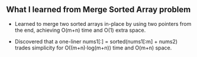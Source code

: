 ## What I learned from Merge Sorted Array problem

- Learned to merge two sorted arrays in-place by using two pointers from the end, achieving O(m+n) time and O(1) extra space.

- Discovered that a one-liner nums1[:] = sorted(nums1[:m] + nums2) trades simplicity for O((m+n)·log(m+n)) time and O(m+n) space.
